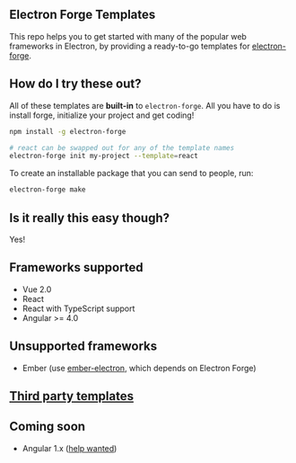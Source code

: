 ## Electron Forge Templates

This repo helps you to get started with many of the popular web frameworks in Electron, by providing a ready-to-go templates for [electron-forge](https://github.com/electron-userland/electron-forge/).

## How do I try these out?

All of these templates are **built-in** to `electron-forge`.  All you have to do is install forge, initialize your project and get coding!

```sh
npm install -g electron-forge

# react can be swapped out for any of the template names
electron-forge init my-project --template=react
```

To create an installable package that you can send to people, run:

```sh
electron-forge make
```

## Is it really this easy though?

Yes!

## Frameworks supported

* Vue 2.0
* React
* React with TypeScript support
* Angular >= 4.0

## Unsupported frameworks

* Ember (use [ember-electron](https://github.com/felixrieseberg/ember-electron), which depends on Electron Forge)

## [Third party templates](https://github.com/electron-userland/electron-forge-templates/wiki/Third-Party-Templates)

## Coming soon

* Angular 1.x ([help wanted](https://github.com/electron-userland/electron-forge-templates/issues/3))
